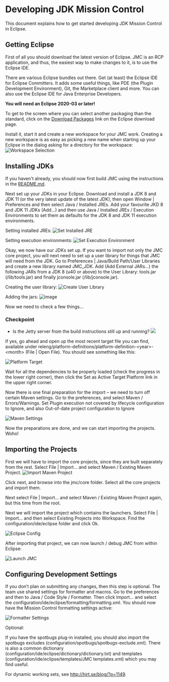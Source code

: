 # Developing JDK Mission Control
This document explains how to get started developing JDK Mission Control in Eclipse.

## Getting Eclipse
First of all you should download the latest version of Eclipse. JMC is an RCP application, and thus, the easiest way to make changes to it, is to use the Eclipse IDE.

There are various Eclipse bundles out there. Get (at least) the Eclipse IDE for Eclipse Committers. It adds some useful things, like PDE (the Plugin Development Environment), Git, the Marketplace client and more. You can also use the Eclipse IDE for Java Enterprise Developers.

**You will need an Eclipse 2020-03 or later!**

To get to the screen where you can select another packaging than the standard, click on the [Download Packages](https://www.eclipse.org/downloads/eclipse-packages) link on the Eclipse download page.

Install it, start it and create a new workspace for your JMC work. Creating a new workspace is as easy as picking a new name when starting up your Eclipse in the dialog asking for a directory for the workspace:
![Workspace Selection](images/workspace.png)

## Installing JDKs
If you haven't already, you should now first build JMC using the instructions in the [README.md](../../README.md). 

Next set up your JDKs in your Eclipse. Download and install a JDK 8 and JDK 11 (or the very latest update of the latest JDK), then open Window | Preferences and then select Java / Installed JREs. Add your favourite JKD 8 and JDK 11 JDKs (Add…) and then use Java / Installed JREs / Execution Environments to set them as defaults for the JDK 8 and JDK 11 execution environments.

Setting installed JREs:
![Set Installed JRE](images/setinstalledjre.png)

Setting execution environments:
![Set Execution Environment](images/setexecutionenvironment.png)

Okay, we now have our JDKs set up. If you want to import not only the JMC core project, you will next need to set up a user library for things that JMC will need from the JDK. Go to Preferences | Java/Build Path/User Libraries and create a new library named JMC_JDK. Add (Add External JARs…) the following JARs from a JDK 8 (u40 or above) to the User Library: tools.jar (/lib/tools.jar) and finally jconsole.jar (/lib/jconsole.jar).

Creating the user library:
![Create User Library](images/createuserlibrary.png)

Adding the jars:
![image](images/addingjars.png)

Now we need to check a few things…

### Checkpoint
* Is the Jetty server from the build instructions still up and running? ![](images/p2site.png)


If yes, go ahead and open up the most recent target file you can find, available under releng/platform-definitions/platform-definition-&lt;year&gt;-&lt;month&gt; (File | Open File). You should see something like this:

![Platform Target](images/platformtarget.png)

Wait for all the dependencies to be properly loaded (check the progress in the lower right corner), then click the Set as Active Target Platform link in the upper right corner.

Now there is one final preparation for the import – we need to turn off certain Maven settings. Go to the preferences, and select Maven / Errors/Warnings. Set Plugin execution not covered by lifecycle configuration to Ignore, and also Out-of-date project configuration to Ignore

![Maven Settings](images/mavensettings.png)

Now the preparations are done, and we can start importing the projects. Woho!

## Importing the Projects
First we will have to import the core projects, since they are built separately from the rest. Select File | Import… and select Maven / Existing Maven Project.
![Import Maven Project](images/importmaven.png)

Click next, and browse into the jmc/core folder. Select all the core projects and import them.

Next select File | Import… and select Maven / Existing Maven Project again, but this time from the root.

Next we will import the project which contains the launchers. Select File | Import… and then select Existing Projects into Workspace. Find the configuration/ide/eclipse folder and click Ok.

![Eclipse Config](images/eclipseconfig.png)

After importing that project, we can now launch / debug JMC from within Eclipse:

![Launch JMC](images/launchjmc.png)

## Configuring Development Settings
If you don’t plan on submitting any changes, then this step is optional. The team use shared settings for formatter and macros. Go to the preferences and then to Java / Code Style / Formatter. Then click Import… and select the configuration/ide/eclipse/formatting/formatting.xml. You should now have the Mission Control formatting settings active:

![Formatter Settings](images/formattersettings.png)

Optional:

If you have the spotbugs plug-in installed, you should also import the spotbugs excludes (configuration/spotbugs/spotbugs-exclude.xml). There is also a common dictionary (configuration/ide/eclipse/dictionary/dictionary.txt) and templates (configuration/ide/eclipse/templates/JMC templates.xml) which you may find useful.

For dynamic working sets, see http://hirt.se/blog/?p=1149.